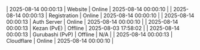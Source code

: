 | 2025-08-14 00:00:13 | Website | Online | 2025-08-14 00:00:10 |
| 2025-08-14 00:00:13 | Registration | Online | 2025-08-14 00:00:10 |
| 2025-08-14 00:00:13 | Auth Server | Online | 2025-08-14 00:00:10 |
| 2025-08-14 00:00:13 | Kezan (PvE) | Offline | 2025-08-03 17:58:02 |
| 2025-08-14 00:00:13 | Gurubashi (PvP) | Offline | N/A |
| 2025-08-14 00:00:13 | Cloudflare | Online | 2025-08-14 00:00:10 |
